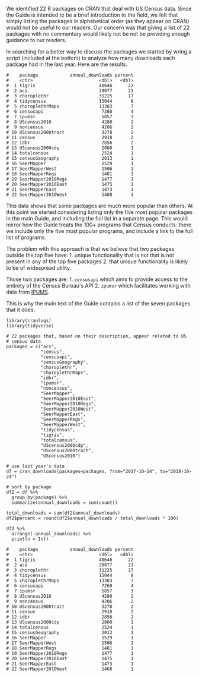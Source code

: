 We identified 22 R packages on CRAN that deal with US Census data. Since the
Guide is intended to be a brief introduction to the field, we felt that simply
listing the packages in alphabetical order (as they appear on CRAN) would not
be useful to our readers. Our concern was that giving a list of 22 packages
with no commentary would likely not be not be providing enough guidance to our
readers.

In searching for a better way to discuss the packages we started by wring
a script (included at the bottom) to analyze how many downloads each package
had in the last year. Here are the results.

```
#    package            annual_downloads percent
#    <chr>                         <dbl>   <dbl>
#  1 tigris                        40646      22
#  2 acs                           39077      21
#  3 choroplethr                   31225      17
#  4 tidycensus                    15044       8
#  5 choroplethrMaps               13383       7
#  6 censusapi                      7260       4
#  7 ipumsr                         5857       3
#  8 UScensus2010                   4280       2
#  9 noncensus                      4206       2
# 10 UScensus2000tract              3278       2
# 11 census                         2918       2
# 12 idbr                           2856       2
# 13 UScensus2000cdp                2800       1
# 14 totalcensus                    2524       1
# 15 censusGeography                2013       1
# 16 SeerMapper                     1529       1
# 17 SeerMapperWest                 1506       1
# 18 SeerMapperRegs                 1481       1
# 19 SeerMapper2010Regs             1477       1
# 20 SeerMapper2010East             1475       1
# 21 SeerMapperEast                 1473       1
# 22 SeerMapper2010West             1468       1
```

This data shows that some packages are much more popular than others.
At this point we started considering listing only the five most popular packages
in the main Guide, and including the full list in a separate page. This would
mirror how the Guide treats the 100+ programs that Census conducts: there we
include only the five most popular programs, and include a link to the full list
of programs.

The problem with this approach is that we believe that two packages outside the
top five have:
    1. unique functionality that is not that is not present in any of the top five packages
    2. that unique functionality is likely to be of widespread utility.

Those two packages are:
    1. `censusapi` which aims to provide access to the entirety of the Census Bureau's API
    2. `ipumsr` which facilitates working with data from [IPUMS](https://www.ipums.org/).

This is why the main text of the Guide contains a list of the seven packages that it does.

```
library(cranlogs)
library(tidyverse)

# 22 packages that, based on their description, appear related to US
# census data
packages = c("acs",
             "census",
             "censusapi",
             "censusGeography",
             "choroplethr",
             "choroplethrMaps",
             "idbr",
             "ipumsr",
             "noncensus",
             "SeerMapper",
             "SeerMapper2010East",
             "SeerMapper2010Regs",
             "SeerMapper2010West",
             "SeerMapperEast",
             "SeerMapperRegs",
             "SeerMapperWest",
             "tidycensus",
             "tigris",
             "totalcensus",
             "UScensus2000cdp",
             "UScensus2000tract",
             "UScensus2010")

# use last year's data
df = cran_downloads(packages=packages, from="2017-10-24", to="2018-10-24")

# sort by package
df2 = df %>%
  group_by(package) %>%
  summarize(annual_downloads = sum(count))

total_downloads = sum(df2$annual_downloads)
df2$percent = round(df2$annual_downloads / total_downloads * 100)

df2 %>%
  arrange(-annual_downloads) %>%
  print(n = Inf)

#    package            annual_downloads percent
#    <chr>                         <dbl>   <dbl>
#  1 tigris                        40646      22
#  2 acs                           39077      21
#  3 choroplethr                   31225      17
#  4 tidycensus                    15044       8
#  5 choroplethrMaps               13383       7
#  6 censusapi                      7260       4
#  7 ipumsr                         5857       3
#  8 UScensus2010                   4280       2
#  9 noncensus                      4206       2
# 10 UScensus2000tract              3278       2
# 11 census                         2918       2
# 12 idbr                           2856       2
# 13 UScensus2000cdp                2800       1
# 14 totalcensus                    2524       1
# 15 censusGeography                2013       1
# 16 SeerMapper                     1529       1
# 17 SeerMapperWest                 1506       1
# 18 SeerMapperRegs                 1481       1
# 19 SeerMapper2010Regs             1477       1
# 20 SeerMapper2010East             1475       1
# 21 SeerMapperEast                 1473       1
# 22 SeerMapper2010West             1468       1
```
